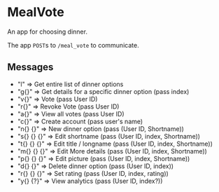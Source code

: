 # MealVote
An app for choosing dinner.

The app `POST`s to `/meal_vote` to communicate.

## Messages
- "l" => Get entire list of dinner options
- "g{}" => Get details for a specific dinner option (pass index)
- "v{}" => Vote (pass User ID)
- "r{}" => Revoke Vote (pass User ID)
- "a{}" => View all votes (pass User ID)
- "c{}" => Create account (pass user's name)
- "n{} {}" => New dinner option (pass (User ID, Shortname))
- "s{} {} {}" => Edit shortname (pass (User ID, index, Shortname))
- "t{} {} {}" => Edit title / longname (pass (User ID, index, Shortname))
- "m{} {} {}" => Edit More details (pass (User ID, index, Shortname))
- "p{} {} {}" => Edit picture (pass (User ID, index, Shortname))
- "d{} {}" => Delete dinner option (pass (User ID, index))
- "r{} {} {}" => Set rating (pass (User ID, index, rating))
- "y{} {?}" => View analytics (pass (User ID, index?))


